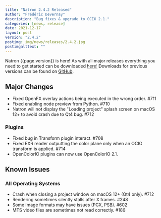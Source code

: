 ```yaml
---
title: "Natron 2.4.2 Released"
author: "Frédéric Devernay"
description: "Bug fixes & upgrade to OCIO 2.1."
categories: [news, release]
date: 2021-12-17
layout: post
version: "2.4.2"
postimg: img/news/releases/2.4.2.jpg
postimgalttext: ""
---
```


Natron {{page.version}} is here!  As with all major releases everything you need to get started can be downloaded [here!](https://natrongitHub.github.io/#download)  Downloads for previous versions can be found on [GitHub](https://github.com/NatronGitHub/Natron/releases).

## Major Changes

- Fixed OpenFX overlay actions being executed in the wrong order. #711
- Fixed enabling node preview from Python. #710
- Natron will not display the "Loading project" splash screen on macOS 12+ to avoid crash due to Qt4 bug. #712


### Plugins

- Fixed bug in Transform plugin interact. #708
- Fixed EXR reader outputting the color plane only when an OCIO transform is applied. #714
- OpenColorIO plugins can now use OpenColorIO 2.1.

## Known Issues

### All Operating Systems

- Crash when closing a project window on macOS 12+ (Qt4 only). #712
- Rendering sometimes silently stalls after X frames. #248
- Some image formats may have issues (PCX, PSB). #602
- MTS video files are sometimes not read correctly. #186
